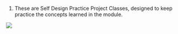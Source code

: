 
1. These are Self Design Practice Project Classes, designed to keep practice the concepts learned in the module.




<img src="https://github.com/whitehatjr/PRO-C189-192-Reference/blob/89c41c8c37bb5fc5a41d1cdece16a785a701dfd3/output/PRO_Self_Design_OP.gif" />
